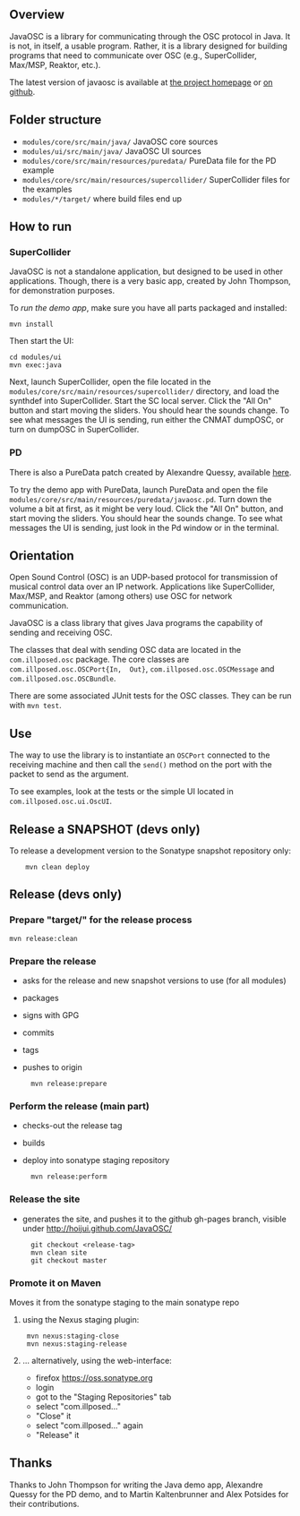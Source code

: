 ## Overview

JavaOSC is a library for communicating through the OSC protocol in Java.
It is not, in itself, a usable program.
Rather, it is a library designed for building programs that need to communicate
over OSC (e.g., SuperCollider, Max/MSP, Reaktor, etc.).

The latest version of javaosc is available at
[the project homepage](http://www.illposed.com/software/javaosc.html)
or
[on github](https://github.com/hoijui/JavaOSC).


## Folder structure

* `modules/core/src/main/java/`                     JavaOSC core sources
* `modules/ui/src/main/java/`                       JavaOSC UI sources
* `modules/core/src/main/resources/puredata/`       PureData file for the PD example
* `modules/core/src/main/resources/supercollider/`  SuperCollider files for the examples
* `modules/*/target/`                               where build files end up


## How to run

### SuperCollider

JavaOSC is not a standalone application, but designed to be used in other applications.
Though, there is a very basic app, created by John Thompson, for demonstration purposes.

To _run the demo app_, make sure you have all parts packaged and installed:

	mvn install

Then start the UI:

	cd modules/ui
	mvn exec:java

Next, launch SuperCollider, open the file located in the
`modules/core/src/main/resources/supercollider/` directory,
and load the synthdef into SuperCollider.
Start the SC local server. 
Click the "All On" button and start moving the sliders.
You should hear the sounds change.
To see what messages the UI is sending, run either the CNMAT dumpOSC,
or turn on dumpOSC in SuperCollider.

### PD

There is also a PureData patch created by Alexandre Quessy,
available [here](http://www.sourcelibre.com/puredata/).

To try the demo app with PureData, launch PureData and open the file 
`modules/core/src/main/resources/puredata/javaosc.pd`.
Turn down the volume a bit at first, as it might be very loud.
Click the "All On" button, and start moving the sliders.
You should hear the sounds change.
To see what messages the UI is sending, just look in the Pd window or 
in the terminal.


## Orientation

Open Sound Control (OSC) is an UDP-based protocol for transmission of musical control data over an IP network. Applications like SuperCollider, Max/MSP, and Reaktor (among others) use OSC for network communication.

JavaOSC is a class library that gives Java programs the capability of sending and receiving OSC. 

The classes that deal with sending OSC data are located in the `com.illposed.osc` package. The core classes are `com.illposed.osc.OSCPort{In,  Out}`, `com.illposed.osc.OSCMessage` and `com.illposed.osc.OSCBundle`.

There are some associated JUnit tests for the OSC classes. They can be run with `mvn test`.


## Use

The way to use the library is to instantiate an `OSCPort`
connected to the receiving machine and then call the `send()` method
on the port with the packet to send as the argument.

To see examples, look at the tests or the simple UI located in
`com.illposed.osc.ui.OscUI`.


## Release a SNAPSHOT (devs only)

To release a development version to the Sonatype snapshot repository only:

		mvn clean deploy


## Release (devs only)

### Prepare "target/" for the release process

	mvn release:clean

### Prepare the release
* asks for the release and new snapshot versions to use (for all modules)
* packages
* signs with GPG
* commits
* tags
* pushes to origin

		mvn release:prepare

### Perform the release (main part)
* checks-out the release tag
* builds
* deploy into sonatype staging repository

		mvn release:perform

### Release the site
* generates the site, and pushes it to the github gh-pages branch,
  visible under http://hoijui.github.com/JavaOSC/

		git checkout <release-tag>
		mvn clean site
		git checkout master

### Promote it on Maven
Moves it from the sonatype staging to the main sonatype repo

1. using the Nexus staging plugin:

		mvn nexus:staging-close
		mvn nexus:staging-release

2. ... alternatively, using the web-interface:
	* firefox https://oss.sonatype.org
	* login
	* got to the "Staging Repositories" tab
	* select "com.illposed..."
	* "Close" it
	* select "com.illposed..." again
	* "Release" it


## Thanks

Thanks to John Thompson for writing the Java demo app,
Alexandre Quessy for the PD demo,
and to Martin Kaltenbrunner and Alex Potsides for their contributions.

